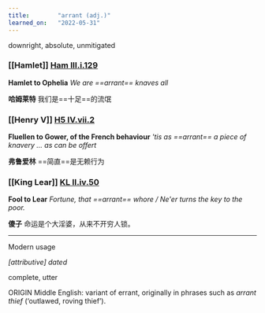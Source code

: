 ```yaml
---
title:        "arrant (adj.)"
learned_on:   "2022-05-31"
---
```


downright, absolute, unmitigated

### [[Hamlet]] [Ham III.i.129](https://www.shakespeareswords.com/Public/Play.aspx?Act=3&Scene=1&WorkId=2#117207) 

**Hamlet to Ophelia** *We are ==arrant== knaves all*

**哈姆莱特** 我们是==十足==的流氓

### [[Henry V]] [H5 IV.vii.2](https://www.shakespeareswords.com/Public/Play.aspx?Act=4&Scene=7&WorkId=38#256411) 

**Fluellen to Gower, of the French behaviour** *'tis as ==arrant== a piece of knavery ... as can be offert*

**弗鲁爱林** ==简直==是无赖行为

### [[King Lear]] [KL II.iv.50](https://www.shakespeareswords.com/Public/Play.aspx?Act=2&Scene=4&WorkId=11#153108) 

**Fool to Lear** *Fortune, that ==arrant== whore / Ne'er turns the key to the poor.*

**傻子** 命运是个大淫婆，从来不开穷人锁。

-----

Modern usage

*\[attributive\]* *dated*

complete, utter

ORIGIN Middle English: variant of errant, originally in phrases such as *arrant thief* (‘outlawed, roving thief’).